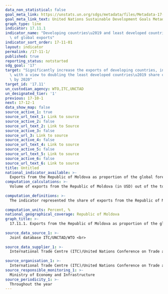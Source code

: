```yaml
---
data_non_statistical: false
goal_meta_link: https://unstats.un.org/sdgs/metadata/files/Metadata-17-11-01.pdf
goal_meta_link_text: United Nations Sustainable Development Goals Metadata (pdf 468kB)
graph_type: line
indicator: 17.11.1
indicator_name: "Developing countries\u2019 and least developed countries\u2019 share\
  \ of global exports"
indicator_sort_order: 17-11-01
layout: indicator
permalink: /17-11-1/
published: true
reporting_status: notstarted
sdg_goal: '17'
target: "Significantly increase the exports of developing countries, in particular\
  \ with a view to doubling the least developed countries\u2019 share of global exports\
  \ by 2020"
target_id: '17.11'
un_custodian_agency: WTO,ITC,UNCTAD
un_designated_tier: '1'
previous: 17-10-1
next: 17-12-1
data_show_map: false
source_active_1: true
source_url_text_1: Link to source
source_active_2: false
source_url_text_2: Link to Source
source_active_3: false
source_url_3: Link to source
source_active_4: false
source_url_text_4: Link to source
source_active_5: false
source_url_text_5: Link to source
source_active_6: false
source_url_text_6: Link to source
title: Untitled
national_indicator_available: >-
  Exports from the Republic of Moldova as proportion of the global foreign trade, %
computation_calculations: >-
  Volume of exports from the Republic of Moldova (in USD) out of the total value of global foreign trade *100  <br> 
  
computation_definitions: >-
  The indicator represented the share of exports from the Republic of Moldova in global foreign trade. The indicator allows tracing not only the increase of exports from the country, but also provides information about the relative size of these exports as compared to global exports.<br> 
  
computation_units: Percent, %
national_geographical_coverage: Republic of Moldova
graph_title: >-
  17.11.1. Exports from the Republic of Moldova as proportion of the global foreign trade, %<br> 
  
source_data_source_1: >-
  Joint database ITC/UNCTAD/WTO <br> 
  
source_data_supplier_1: >-
  International Trade Centre (ITC)/United Nations Conference on Trade and Development (UNCTAD)/World Trade Organization (WTO)<br> 
  
source_organisation_1: >-
  International Trade Centre (ITC)/United Nations Conference on Trade and Development (UNCTAD)/World Trade Organization (WTO)
source_responsible_monitoring_1: >-
  Ministry of Economy and Infrastructure
source_periodicity_1: >-
  Throughout the year
---
```

